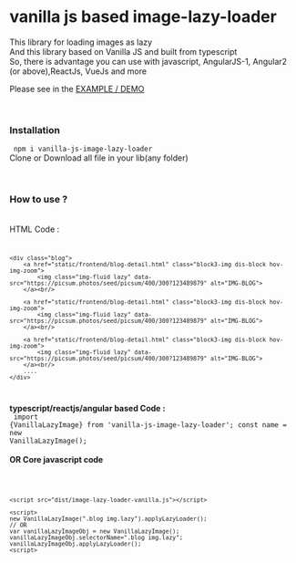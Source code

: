 # vanilla js based image-lazy-loader
This library for loading images as lazy<br/>
And this library based on Vanilla JS and built from typescript<br/>
So, there is advantage you can use with javascript, AngularJS-1, Angular2 (or above),ReactJs, VueJs and more<br/>

Please see in the [EXAMPLE / DEMO](https://umbrashia.github.io/vanilla-js-image-lazy-loader/example/index.html) 

<br/><h3>Installation</h3>
<code>
npm i vanilla-js-image-lazy-loader
</code>
Clone or Download all file in your lib(any folder) 


<br/><h3>How to use ?</h3>
<br/>HTML Code : 
<code>

    <div class="blog">
        <a href="static/frontend/blog-detail.html" class="block3-img dis-block hov-img-zoom">
            <img class="img-fluid lazy" data-src="https://picsum.photos/seed/picsum/400/300?123489879" alt="IMG-BLOG">
        </a><br/>

        <a href="static/frontend/blog-detail.html" class="block3-img dis-block hov-img-zoom">
            <img class="img-fluid lazy" data-src="https://picsum.photos/seed/picsum/400/300?123489879" alt="IMG-BLOG">
        </a><br/>

        <a href="static/frontend/blog-detail.html" class="block3-img dis-block hov-img-zoom">
            <img class="img-fluid lazy" data-src="https://picsum.photos/seed/picsum/400/300?123489879" alt="IMG-BLOG">
        </a><br/>
        ....
    </div>
</code>

<b>typescript/reactjs/angular based Code : </b>
<br/>
<code>
    import {VanillaLazyImage} from 'vanilla-js-image-lazy-loader';
    const name = new VanillaLazyImage();
</code>
<br><br/>
<b>OR Core javascript code</b>
<br/><br/>
<code>

    <script src="dist/image-lazy-loader-vanilla.js"></script>

    <script>
    new VanillaLazyImage(".blog img.lazy").applyLazyLoader(); 
    // OR
    var vanillaLazyImageObj = new VanillaLazyImage();
    vanillaLazyImageObj.selectorName=".blog img.lazy";
    vanillaLazyImageObj.applyLazyLoader();
    <script>
</code>

<!-- and see in the example.py  -->



<!--New Section **************************-->
